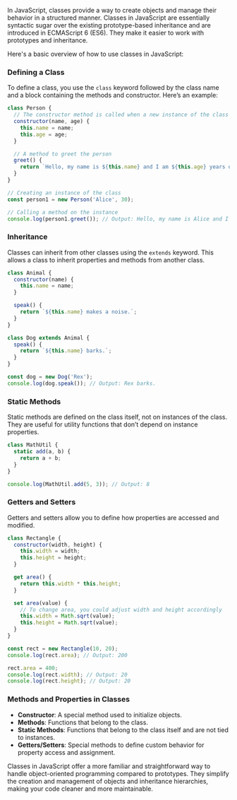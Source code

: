 In JavaScript, classes provide a way to create objects and manage their behavior in a structured manner. Classes in JavaScript are essentially syntactic sugar over the existing prototype-based inheritance and are introduced in ECMAScript 6 (ES6). They make it easier to work with prototypes and inheritance.

Here's a basic overview of how to use classes in JavaScript:

### Defining a Class

To define a class, you use the `class` keyword followed by the class name and a block containing the methods and constructor. Here’s an example:

```javascript
class Person {
  // The constructor method is called when a new instance of the class is created
  constructor(name, age) {
    this.name = name;
    this.age = age;
  }

  // A method to greet the person
  greet() {
    return `Hello, my name is ${this.name} and I am ${this.age} years old.`;
  }
}

// Creating an instance of the class
const person1 = new Person('Alice', 30);

// Calling a method on the instance
console.log(person1.greet()); // Output: Hello, my name is Alice and I am 30 years old.
```

### Inheritance

Classes can inherit from other classes using the `extends` keyword. This allows a class to inherit properties and methods from another class.

```javascript
class Animal {
  constructor(name) {
    this.name = name;
  }

  speak() {
    return `${this.name} makes a noise.`;
  }
}

class Dog extends Animal {
  speak() {
    return `${this.name} barks.`;
  }
}

const dog = new Dog('Rex');
console.log(dog.speak()); // Output: Rex barks.
```

### Static Methods

Static methods are defined on the class itself, not on instances of the class. They are useful for utility functions that don’t depend on instance properties.

```javascript
class MathUtil {
  static add(a, b) {
    return a + b;
  }
}

console.log(MathUtil.add(5, 3)); // Output: 8
```

### Getters and Setters

Getters and setters allow you to define how properties are accessed and modified.

```javascript
class Rectangle {
  constructor(width, height) {
    this.width = width;
    this.height = height;
  }

  get area() {
    return this.width * this.height;
  }

  set area(value) {
    // To change area, you could adjust width and height accordingly
    this.width = Math.sqrt(value);
    this.height = Math.sqrt(value);
  }
}

const rect = new Rectangle(10, 20);
console.log(rect.area); // Output: 200

rect.area = 400;
console.log(rect.width); // Output: 20
console.log(rect.height); // Output: 20
```

### Methods and Properties in Classes

- **Constructor**: A special method used to initialize objects.
- **Methods**: Functions that belong to the class.
- **Static Methods**: Functions that belong to the class itself and are not tied to instances.
- **Getters/Setters**: Special methods to define custom behavior for property access and assignment.

Classes in JavaScript offer a more familiar and straightforward way to handle object-oriented programming compared to prototypes. They simplify the creation and management of objects and inheritance hierarchies, making your code cleaner and more maintainable.